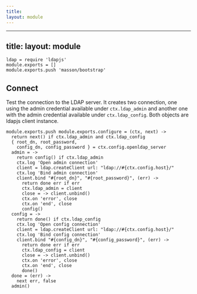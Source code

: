 ```yaml
---
title: 
layout: module
---
```

---
title: 
layout: module
---

    ldap = require 'ldapjs'
    module.exports = []
    module.exports.push 'masson/bootstrap'

Connect
-------

Test the connection to the LDAP server. It creates two
connection, one using the admin credential available 
under `ctx.ldap_admin` and another one with the admin credential
available under `ctx.ldap_config`. Both objects are ldapjs 
client instance.

    module.exports.push module.exports.configure = (ctx, next) ->
      return next() if ctx.ldap_admin and ctx.ldap_config
      { root_dn, root_password,
        config_dn, config_password } = ctx.config.openldap_server
      admin = ->
        return config() if ctx.ldap_admin
        ctx.log 'Open admin connection'
        client = ldap.createClient url: "ldap://#{ctx.config.host}/"
        ctx.log 'Bind admin connection'
        client.bind "#{root_dn}", "#{root_password}", (err) ->
          return done err if err
          ctx.ldap_admin = client
          close = -> client.unbind()
          ctx.on 'error', close
          ctx.on 'end', close
          config()
      config = ->
        return done() if ctx.ldap_config
        ctx.log 'Open config connection'
        client = ldap.createClient url: "ldap://#{ctx.config.host}/"
        ctx.log 'Bind config connection'
        client.bind "#{config_dn}", "#{config_password}", (err) ->
          return done err if err
          ctx.ldap_config = client
          close = -> client.unbind()
          ctx.on 'error', close
          ctx.on 'end', close
          done()
      done = (err) ->
        next err, false
      admin()



